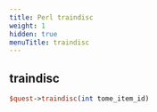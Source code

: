 ```yaml
---
title: Perl traindisc
weight: 1
hidden: true
menuTitle: traindisc
---
```

## traindisc
```perl
$quest->traindisc(int tome_item_id)
```